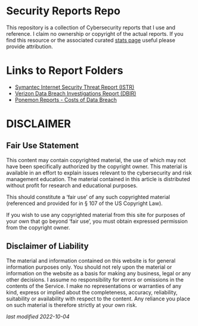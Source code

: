 # Security Reports Repo

This repository is a collection of Cybersecurity reports that I use and reference. I claim no ownership or copyright of the actual reports. If you find this resource or the associated curated [stats page](https://github.com/tsudo/reference/blob/master/stats.md) useful please provide attribution.


# Links to Report Folders

 - [Symantec Internet Security Threat Report (ISTR)](https://github.com/tsudo/reference/tree/master/Symantec_ISTR)
 - [Verizon Data Breach Investigations Report (DBIR)](https://github.com/tsudo/reference/tree/master/Verizon_DBIR)
 - [Ponemon Reports - Costs of Data Breach](https://github.com/tsudo/reference/tree/master/Ponemon)

# DISCLAIMER
## Fair Use Statement
This content may contain copyrighted material, the use of which may not have been specifically authorized by the copyright owner. This material is available in an effort to explain issues relevant to the cybersecurity and risk management education. The material contained in this article is distributed without profit for research and educational purposes.

This should constitute a ‘fair use’ of any such copyrighted material (referenced and provided for in § 107 of the US Copyright Law).

If you wish to use any copyrighted material from this site for purposes of your own that go beyond ‘fair use’, you must obtain expressed permission from the copyright owner.

## Disclaimer of Liability
The material and information contained on this website is for general information purposes only. You should not rely upon the material or information on the website as a basis for making any business, legal or any other decisions. I assume no responsibility for errors or omissions in the contents of the Service. I make no representations or warranties of any kind, express or implied about the completeness, accuracy, reliability, suitability or availability with respect to the content. Any reliance you place on such material is therefore strictly at your own risk.

*last modified 2022-10-04*
